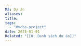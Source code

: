 ```yaml
---
Mã: Dự án
aliases: 
title: 
tags:
  - "#vcbs-project"
date: 2025-01-01
Related: "[[0. Danh sách dự án]]"
---
```

